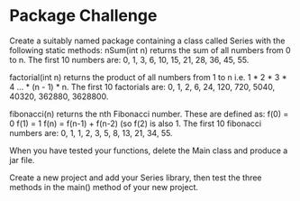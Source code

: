# Package Challenge

Create a suitably named package containing a class called Series
 with the following static methods:
 nSum(int n) returns the sum of all numbers from 0 to n. The first 10 numbers are:
 0, 1, 3, 6, 10, 15, 21, 28, 36, 45, 55.

 factorial(int n) returns the product of all numbers from 1 to n
      i.e. 1 * 2 * 3 * 4 ... * (n - 1) * n.
 The first 10 factorials are:
 0, 1, 2, 6, 24, 120, 720, 5040, 40320, 362880, 3628800.

 fibonacci(n) returns the nth Fibonacci number. These are defined as:
 f(0) = 0
 f(1) = 1
 f(n) = f(n-1) + f(n-2)
 (so f(2) is also 1. The first 10 fibonacci numbers are:
 0, 1, 1, 2, 3, 5, 8, 13, 21, 34, 55.

 When you have tested your functions, delete the Main class and
 produce a jar file.

 Create a new project and add your Series library, then test the
 three methods in the main() method of your new project.